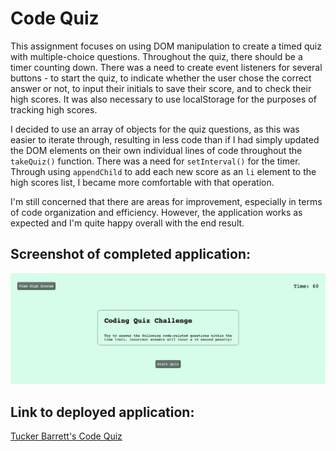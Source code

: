 # Code Quiz

This assignment focuses on using DOM manipulation to create a timed quiz with multiple-choice questions. Throughout the quiz, there should be a timer counting down. There was a need to create event listeners for several buttons - to start the quiz, to indicate whether the user chose the correct answer or not, to input their initials to save their score, and to check their high scores. It was also necessary to use localStorage for the purposes of tracking high scores.

I decided to use an array of objects for the quiz questions, as this was easier to iterate through, resulting in less code than if I had simply updated the DOM elements on their own individual lines of code throughout the <code>takeQuiz()</code> function. There was a need for <code>setInterval()</code> for the timer. Through using <code>appendChild</code> to add each new score as an <code>li</code> element to the high scores list, I became more comfortable with that operation.

I'm still concerned that there are areas for improvement, especially in terms of code organization and efficiency. However, the application works as expected and I'm quite happy overall with the end result.


## Screenshot of completed application:
![Screenshot of Tucker's completed Code Quiz](images/finished-code-quiz.png "Tucker's completed Code Quiz")

## Link to deployed application:
[Tucker Barrett's Code Quiz](http://grinninbarrett.github.io/code-quiz "Tucker's deployed Code Quiz application")